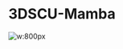 # 3DSCU-Mamba
<div align="center">


</div>

<p align="center" style="font-size: larger;">
  
</p>

![w:800px]()
